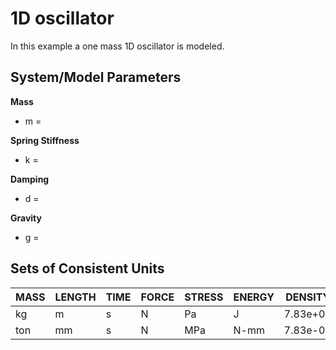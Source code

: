 # 1D oscillator
In this example a one mass 1D oscillator is modeled.

## System/Model Parameters

**Mass**
- m = 

**Spring Stiffness**
- k =

**Damping**
- d =

**Gravity**
- g =


## Sets of Consistent Units
| MASS | LENGTH | TIME | FORCE | STRESS | ENERGY | DENSITY  | YOUNG's  | GRAVITY   | 
|------|--------|------|-------|--------|--------|----------|----------|-----------|
| kg   | m      | s    | N     | Pa     | J      | 7.83e+03 | 2.07e+11 | 9.806     |
| ton  | mm     | s    | N     | MPa    | N-mm   | 7.83e-09 | 2.07e+05 | 9.806e+03 |

